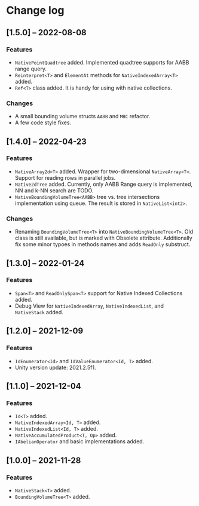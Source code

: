 # Change log

## [1.5.0] – 2022-08-08

### Features

- `NativePointQuadtree` added. Implemented quadtree supports for AABB range query. 
- `Reinterpret<T>` and `ElementAt` methods for `NativeIndexedArray<T>` added.
- `Ref<T>` class added. It is handy for using with native collections.

### Changes

- A small bounding volume structs `AABB` and `MBC` refactor.
- A few code style fixes.

## [1.4.0] – 2022-04-23

### Features

- `NativeArray2d<T>` added. Wrapper for two-dimensional `NativeArray<T>`. Support for reading rows in parallel jobs.
- `Native2dTree` added. Currently, only AABB Range query is implemented, NN and k-NN search are TODO.
- `NativeBoundingVolumeTree<AABB>` tree vs. tree intersections implementation using queue. The result is stored in `NativeList<int2>`.

### Changes

- Renaming `BoundingVolumeTree<T>` into `NativeBoundingVolumeTree<T>`. Old class is still available, but is marked with Obsolete attribute. Additionally fix some minor typoes in methods names and adds `ReadOnly` substruct.

## [1.3.0] – 2022-01-24

### Features

- `Span<T>` and `ReadOnlySpan<T>` support for Native Indexed Collections added.
- Debug View for `NativeIndexedArray`, `NativeIndexedList`, and `NativeStack` added.

## [1.2.0] – 2021-12-09

### Features

- `IdEnumerator<Id>` and `IdValueEnumerator<Id, T>` added.
- Unity version update: 2021.2.5f1.

## [1.1.0] – 2021-12-04

### Features

- `Id<T>` added.
- `NativeIndexedArray<Id, T>` added.
- `NativeIndexedList<Id, T>` added.
- `NativeAccumulatedProduct<T, Op>` added.
- `IAbelianOperator` and basic implementations added.

## [1.0.0] ⁠– 2021-11-28

### Features

- `NativeStack<T>` added.
- `BoundingVolumeTree<T>` added.
